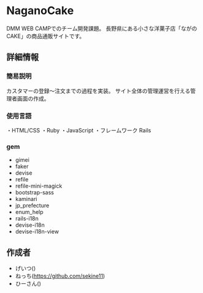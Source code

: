 # NaganoCake
DMM WEB CAMPでのチーム開発課題。
⻑野県にある⼩さな洋菓⼦店「ながのCAKE」の商品通販サイトです。

## 詳細情報

### 簡易説明
カスタマーの登録～注文までの過程を実装。
サイト全体の管理運営を行える管理者画面の作成。

### 使用言語
・HTML/CSS
・Ruby
・JavaScript
・フレームワーク Rails

### gem
* gimei
* faker
* devise
* refile
* refile-mini-magick
* bootstrap-sass
* kaminari
* jp_prefecture
* enum_help
* rails-i18n
* devise-i18n
* devise-i18n-view

## 作成者
* げいつ()
* ねっち(https://github.com/sekine11)
* ひーさん()
